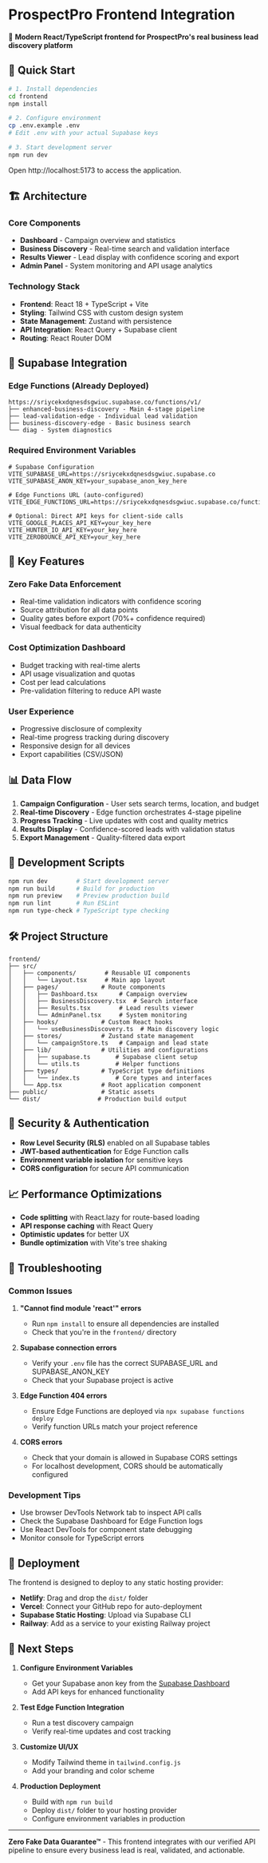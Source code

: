 # ProspectPro Frontend Integration

🎯 **Modern React/TypeScript frontend for ProspectPro's real business lead discovery platform**

## 🚀 Quick Start

```bash
# 1. Install dependencies
cd frontend
npm install

# 2. Configure environment
cp .env.example .env
# Edit .env with your actual Supabase keys

# 3. Start development server
npm run dev
```

Open http://localhost:5173 to access the application.

## 🏗️ Architecture

### Core Components
- **Dashboard** - Campaign overview and statistics
- **Business Discovery** - Real-time search and validation interface
- **Results Viewer** - Lead display with confidence scoring and export
- **Admin Panel** - System monitoring and API usage analytics

### Technology Stack
- **Frontend**: React 18 + TypeScript + Vite
- **Styling**: Tailwind CSS with custom design system
- **State Management**: Zustand with persistence
- **API Integration**: React Query + Supabase client
- **Routing**: React Router DOM

## 🔗 Supabase Integration

### Edge Functions (Already Deployed)
```
https://sriycekxdqnesdsgwiuc.supabase.co/functions/v1/
├── enhanced-business-discovery - Main 4-stage pipeline
├── lead-validation-edge - Individual lead validation
├── business-discovery-edge - Basic business search
└── diag - System diagnostics
```

### Required Environment Variables
```env
# Supabase Configuration
VITE_SUPABASE_URL=https://sriycekxdqnesdsgwiuc.supabase.co
VITE_SUPABASE_ANON_KEY=your_supabase_anon_key_here

# Edge Functions URL (auto-configured)
VITE_EDGE_FUNCTIONS_URL=https://sriycekxdqnesdsgwiuc.supabase.co/functions/v1

# Optional: Direct API keys for client-side calls
VITE_GOOGLE_PLACES_API_KEY=your_key_here
VITE_HUNTER_IO_API_KEY=your_key_here
VITE_ZEROBOUNCE_API_KEY=your_key_here
```

## 🎨 Key Features

### Zero Fake Data Enforcement
- Real-time validation indicators with confidence scoring
- Source attribution for all data points
- Quality gates before export (70%+ confidence required)
- Visual feedback for data authenticity

### Cost Optimization Dashboard
- Budget tracking with real-time alerts
- API usage visualization and quotas
- Cost per lead calculations
- Pre-validation filtering to reduce API waste

### User Experience
- Progressive disclosure of complexity
- Real-time progress tracking during discovery
- Responsive design for all devices
- Export capabilities (CSV/JSON)

## 📊 Data Flow

1. **Campaign Configuration** - User sets search terms, location, and budget
2. **Real-time Discovery** - Edge function orchestrates 4-stage pipeline
3. **Progress Tracking** - Live updates with cost and quality metrics
4. **Results Display** - Confidence-scored leads with validation status
5. **Export Management** - Quality-filtered data export

## 🔧 Development Scripts

```bash
npm run dev        # Start development server
npm run build      # Build for production
npm run preview    # Preview production build
npm run lint       # Run ESLint
npm run type-check # TypeScript type checking
```

## 🛠️ Project Structure

```
frontend/
├── src/
│   ├── components/        # Reusable UI components
│   │   └── Layout.tsx     # Main app layout
│   ├── pages/            # Route components
│   │   ├── Dashboard.tsx      # Campaign overview
│   │   ├── BusinessDiscovery.tsx  # Search interface
│   │   ├── Results.tsx        # Lead results viewer
│   │   └── AdminPanel.tsx     # System monitoring
│   ├── hooks/            # Custom React hooks
│   │   └── useBusinessDiscovery.ts  # Main discovery logic
│   ├── stores/           # Zustand state management
│   │   └── campaignStore.ts   # Campaign and lead state
│   ├── lib/              # Utilities and configurations
│   │   ├── supabase.ts       # Supabase client setup
│   │   └── utils.ts          # Helper functions
│   ├── types/            # TypeScript type definitions
│   │   └── index.ts          # Core types and interfaces
│   └── App.tsx           # Root application component
├── public/               # Static assets
└── dist/                # Production build output
```

## 🔐 Security & Authentication

- **Row Level Security (RLS)** enabled on all Supabase tables
- **JWT-based authentication** for Edge Function calls
- **Environment variable isolation** for sensitive keys
- **CORS configuration** for secure API communication

## 📈 Performance Optimizations

- **Code splitting** with React.lazy for route-based loading
- **API response caching** with React Query
- **Optimistic updates** for better UX
- **Bundle optimization** with Vite's tree shaking

## 🐛 Troubleshooting

### Common Issues

1. **"Cannot find module 'react'" errors**
   - Run `npm install` to ensure all dependencies are installed
   - Check that you're in the `frontend/` directory

2. **Supabase connection errors**
   - Verify your `.env` file has the correct SUPABASE_URL and SUPABASE_ANON_KEY
   - Check that your Supabase project is active

3. **Edge Function 404 errors**
   - Ensure Edge Functions are deployed via `npx supabase functions deploy`
   - Verify function URLs match your project reference

4. **CORS errors**
   - Check that your domain is allowed in Supabase CORS settings
   - For localhost development, CORS should be automatically configured

### Development Tips

- Use browser DevTools Network tab to inspect API calls
- Check the Supabase Dashboard for Edge Function logs
- Use React DevTools for component state debugging
- Monitor console for TypeScript errors

## 🚀 Deployment

The frontend is designed to deploy to any static hosting provider:

- **Netlify**: Drag and drop the `dist/` folder
- **Vercel**: Connect your GitHub repo for auto-deployment
- **Supabase Static Hosting**: Upload via Supabase CLI
- **Railway**: Add as a service to your existing Railway project

## 📝 Next Steps

1. **Configure Environment Variables**
   - Get your Supabase anon key from the [Supabase Dashboard](https://supabase.com/dashboard/project/sriycekxdqnesdsgwiuc/settings/api)
   - Add API keys for enhanced functionality

2. **Test Edge Function Integration**
   - Run a test discovery campaign
   - Verify real-time updates and cost tracking

3. **Customize UI/UX**
   - Modify Tailwind theme in `tailwind.config.js`
   - Add your branding and color scheme

4. **Production Deployment**
   - Build with `npm run build`
   - Deploy `dist/` folder to your hosting provider
   - Configure environment variables in production

---

**Zero Fake Data Guarantee™** - This frontend integrates with our verified API pipeline to ensure every business lead is real, validated, and actionable.